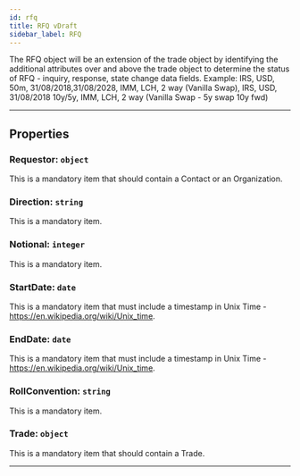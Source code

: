 ```yaml
---
id: rfq
title: RFQ vDraft
sidebar_label: RFQ
---
```


The RFQ object will be an extension of the trade object by identifying the additional attributes over and above the trade object to determine the status of RFQ - inquiry, response, state change data fields. Example: IRS, USD, 50m, 31/08/2018,31/08/2028, IMM, LCH, 2 way (Vanilla Swap), IRS, USD, 31/08/2018 10y/5y, IMM, LCH, 2 way (Vanilla Swap - 5y swap 10y fwd)

---

## Properties

###  Requestor: `object`

This is a <span class="mandatory property">mandatory</span> item that should contain a <span class="object property">Contact</span> or an <span class="object property">Organization</span>.

###  Direction: `string`

This is a <span class="mandatory property">mandatory</span> item.

###  Notional: `integer`

This is a <span class="mandatory property">mandatory</span> item.

###  StartDate: `date`

This is a <span class="mandatory property">mandatory</span> item that must include a timestamp in Unix Time - https://en.wikipedia.org/wiki/Unix_time.

###  EndDate: `date`

This is a <span class="mandatory property">mandatory</span> item that must include a timestamp in Unix Time - https://en.wikipedia.org/wiki/Unix_time.

###  RollConvention: `string`

This is a <span class="mandatory property">mandatory</span> item.

###  Trade: `object`

This is a <span class="mandatory property">mandatory</span> item that should contain a <span class="object property">Trade</span>.

---